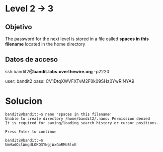 # Level 2 -> 3

## Objetivo
The password for the next level is stored in a file called **spaces in this filename** located in the home directory

## Datos de acceso
ssh bandit2@**bandit.labs.overthewire.org** -p2220

user: bandit2
pass: CV1DtqXWVFXTvM2F0k09SHz0YwRINYA9

# Solucion 
```console
bandit2@bandit:~$ nano 'spaces in this filename' 
Unable to create directory /home/bandit2/.nano: Permission denied
It is required for saving/loading search history or cursor positions.

Press Enter to continue

bandit2@bandit:~$ 
UmHadQclWmgdLOKQ3YNgjWxGoRMb5luK
```